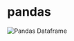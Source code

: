 # pandas

![Pandas Dataframe](https://cdn-images-1.medium.com/max/1600/1*ZSehcrMtBWN7_qCWq_HiSg.png)
